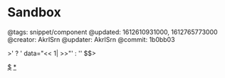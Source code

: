 # Sandbox

@tags: snippet/component
@updated: 1612610931000, 1612765773000
@creator: AkrISrn
@updater: AkrISrn
@commit: 1b0bb03

<div id="sandbox"$$: isSnippet && '<< 1| >>' ? ' data="<< 1| >>"' : '' $$></div>

[$](/uploads/dist/scripts/sandbox.js)
[*](/uploads/dist/styles/sandbox.css)

